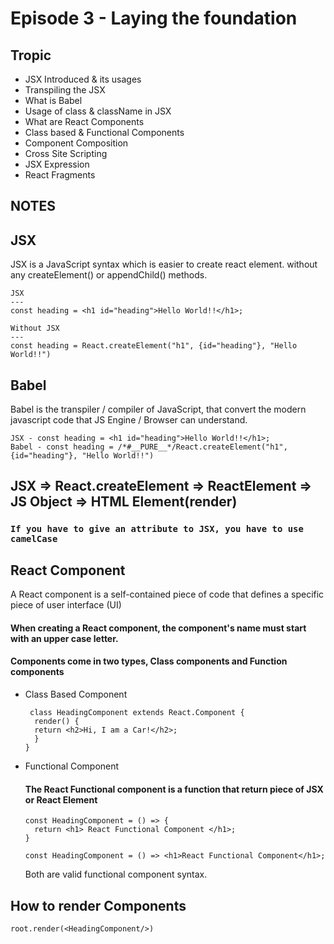 # Episode 3 - Laying the foundation
## Tropic
- JSX Introduced & its usages
- Transpiling the JSX
- What is Babel
- Usage of class & className in JSX
- What are React Components
- Class based & Functional Components
- Component Composition
- Cross Site Scripting
- JSX Expression
- React Fragments
## NOTES
## JSX

JSX is a JavaScript syntax which is easier to create react element. without any createElement() or appendChild() methods.

```
JSX
---
const heading = <h1 id="heading">Hello World!!</h1>;
```

```
Without JSX
---
const heading = React.createElement("h1", {id="heading"}, "Hello World!!")
```

## Babel

Babel is the transpiler / compiler of JavaScript, that convert the modern javascript code that JS Engine / Browser can understand.

```
JSX - const heading = <h1 id="heading">Hello World!!</h1>;
Babel - const heading = /*#__PURE__*/React.createElement("h1", {id="heading"}, "Hello World!!")

```

## JSX => React.createElement => ReactElement => JS Object => HTML Element(render)

### `If you have to give an attribute to JSX, you have to use camelCase`

## React Component

A React component is a self-contained piece of code that defines a specific piece of user interface (UI)

#### When creating a React component, the component's name must start with an upper case letter.

#### Components come in two types, Class components and Function components

- Class Based Component
  ```    
   class HeadingComponent extends React.Component {
    render() {
    return <h2>Hi, I am a Car!</h2>;
    }
  }
   ```
- Functional Component
  #### The React Functional component is a function that return piece of JSX or React Element
  ```
  const HeadingComponent = () => {
    return <h1> React Functional Component </h1>;
  }
  ```    
  ```
  const HeadingComponent = () => <h1>React Functional Component</h1>;
  ```
  Both are valid functional component syntax.

## How to render Components
  ```
  root.render(<HeadingComponent/>)
  ```